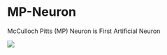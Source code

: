 # MP-Neuron
McCulloch Pitts (MP) Neuron is First Artificial Neuron

<img src = "https://www.google.com/url?sa=i&rct=j&q=&esrc=s&source=images&cd=&ved=2ahUKEwiEuv3XzOzgAhVN6nMBHbowBjAQjRx6BAgBEAU&url=https%3A%2F%2Fhackernoon.com%2Fmcculloch-pitts-neuron-deep-learning-building-blocks-7928f4e0504d&psig=AOvVaw3OJaX9kgh0dHoXNXcKPZXS&ust=1551930198971410"/>
